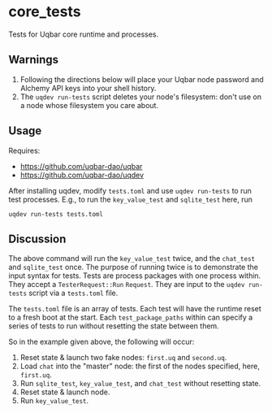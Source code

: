 # core_tests

Tests for Uqbar core runtime and processes.

## Warnings

1. Following the directions below will place your Uqbar node password and Alchemy API keys into your shell history.
2. The `uqdev run-tests` script deletes your node's filesystem: don't use on a node whose filesystem you care about.

## Usage

Requires:
* https://github.com/uqbar-dao/uqbar
* https://github.com/uqbar-dao/uqdev

After installing uqdev, modify `tests.toml` and use `uqdev run-tests` to run test processes.
E.g., to run the `key_value_test` and `sqlite_test` here, run

```
uqdev run-tests tests.toml
```

## Discussion

The above command will run the `key_value_test` twice, and the `chat_test` and `sqlite_test` once.
The purpose of running twice is to demonstrate the input syntax for tests.
Tests are process packages with one process within.
They accept a `TesterRequest::Run` `Request`.
They are input to the `uqdev run-tests` script via a `tests.toml` file.

The `tests.toml` file is an array of tests.
Each test will have the runtime reset to a fresh boot at the start.
Each `test_package_paths` within can specify a series of tests to run without resetting the state between them.

So in the example given above, the following will occur:
1. Reset state & launch two fake nodes: `first.uq` and `second.uq`.
2. Load `chat` into the "master" node: the first of the nodes specified, here, `first.uq`.
3. Run `sqlite_test`, `key_value_test`, and `chat_test` without resetting state.
3. Reset state & launch node.
4. Run `key_value_test`.

